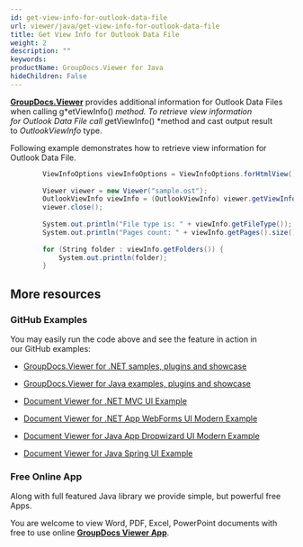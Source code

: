 ```yaml
---
id: get-view-info-for-outlook-data-file
url: viewer/java/get-view-info-for-outlook-data-file
title: Get View Info for Outlook Data File
weight: 2
description: ""
keywords: 
productName: GroupDocs.Viewer for Java
hideChildren: False
---
```

[**GroupDocs.Viewer**](https://products.groupdocs.com/viewer/java) provides additional information for Outlook Data Files when calling g*etViewInfo() *method. To retrieve view information for Outlook Data File call g*etViewInfo() *method and cast output result to *OutlookViewInfo* type.

Following example demonstrates how to retrieve view information for Outlook Data File.

```csharp
        ViewInfoOptions viewInfoOptions = ViewInfoOptions.forHtmlView();
 
        Viewer viewer = new Viewer("sample.ost");
        OutlookViewInfo viewInfo = (OutlookViewInfo) viewer.getViewInfo(viewInfoOptions);
        viewer.close();
 
        System.out.println("File type is: " + viewInfo.getFileType());
        System.out.println("Pages count: " + viewInfo.getPages().size());
 
        for (String folder : viewInfo.getFolders()) {
            System.out.println(folder);
        }      

```

## More resources

### GitHub Examples

You may easily run the code above and see the feature in action in our GitHub examples:

*   [GroupDocs.Viewer for .NET samples, plugins and showcase](https://github.com/groupdocs-viewer/GroupDocs.Viewer-for-.NET)
    
*   [GroupDocs.Viewer for Java examples, plugins and showcase](https://github.com/groupdocs-viewer/GroupDocs.Viewer-for-Java)
    
*   [Document Viewer for .NET MVC UI Example](https://github.com/groupdocs-viewer/GroupDocs.Viewer-for-.NET-MVC) 
    
*   [Document Viewer for .NET App WebForms UI Modern Example](https://github.com/groupdocs-viewer/GroupDocs.Viewer-for-.NET-WebForms)
    
*   [Document Viewer for Java App Dropwizard UI Modern Example](https://github.com/groupdocs-viewer/GroupDocs.Viewer-for-Java-Dropwizard)
    
*   [Document Viewer for Java Spring UI Example](https://github.com/groupdocs-viewer/GroupDocs.Viewer-for-Java-Spring)
    

### Free Online App

Along with full featured Java library we provide simple, but powerful free Apps.

You are welcome to view Word, PDF, Excel, PowerPoint documents with free to use online **[GroupDocs Viewer App](https://products.groupdocs.app/viewer)**.
